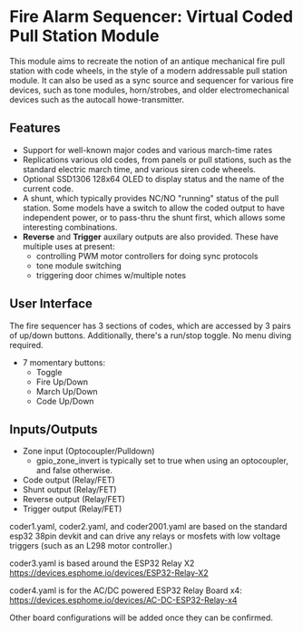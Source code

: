 # Fire Alarm Sequencer: Virtual Coded Pull Station Module
This module aims to recreate the notion of an antique mechanical fire pull station with code wheels, in the style of a modern addressable pull station module. It can also be used as a sync source and sequencer for various fire devices, such as tone modules, horn/strobes, and older electromechanical devices such as the autocall howe-transmitter.


## Features
- Support for well-known major codes and various march-time rates
- Replications various old codes, from panels or pull stations, such as the standard electric march time, and various siren code wheeels.
- Optional SSD1306 128x64 OLED to display status and the name of the current code.
- A shunt, which typically provides NC/NO "running" status of the pull station. Some models have a switch to allow the coded output to have independent power, or to pass-thru the shunt first, which allows some interesting combinations.
- **Reverse** and **Trigger** auxilary outputs are also provided. These have multiple uses at present:
  - controlling PWM motor controllers for doing sync protocols
  - tone module switching
  - triggering door chimes w/multiple notes

## User Interface
The fire sequencer has 3 sections of codes, which are accessed by 3 pairs of up/down buttons. Additionally, there's a run/stop toggle. No menu diving required.
- 7 momentary buttons:
  - Toggle
  - Fire Up/Down
  - March Up/Down
  - Code Up/Down


## Inputs/Outputs
- Zone input (Optocoupler/Pulldown)
  - gpio_zone_invert is typically set to true when using an optocoupler, and false otherwise.
- Code output (Relay/FET)
- Shunt output (Relay/FET)
- Reverse output (Relay/FET)
- Trigger output (Relay/FET)


coder1.yaml, coder2.yaml, and coder2001.yaml are based on the standard esp32 38pin devkit and can drive any relays or mosfets with low voltage triggers (such as an L298 motor controller.)

coder3.yaml is based around the ESP32 Relay X2
https://devices.esphome.io/devices/ESP32-Relay-X2

coder4.yaml is for the AC/DC powered ESP32 Relay Board x4:
https://devices.esphome.io/devices/AC-DC-ESP32-Relay-x4

Other board configurations will be added once they can be confirmed.

